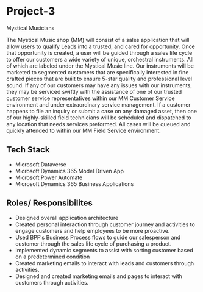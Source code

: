 # Project-3
Mystical Musicians

The Mystical Music shop (MM) will consist of a sales application that will allow users to qualify Leads into a trusted, and cared for opportunity. Once that opportunity is created, a user will be guided through a sales life cycle to offer our customers a wide variety of unique, orchestral instruments. All of which are labeled under the Mystical Music line. Our instruments will be marketed to segmented customers that are specifically interested in fine crafted pieces that are built to ensure 5-star quality and professional level sound. If any of our customers may have any issues with our instruments, they may be serviced swiftly with the assistance of one of our trusted customer service representatives within our MM Customer Service environment and under extraordinary service management. If a customer happens to file an inquiry or submit a case on any damaged asset, then one of our highly-skilled field technicians will be scheduled and dispatched to any location that needs services preformed. All cases will be queued and quickly attended to within our MM Field Service environment.



## Tech Stack

- Microsoft Dataverse
- Microsoft Dynamics 365 Model Driven App
- Microsoft Power Automate
- Microsoft Dynamics 365 Business Applications

## Roles/ Responsibilites

- Designed overall application architecture
- Created personal interaction through customer journey and activities to engage customers and help employees to be more proactive.
- Used BPF's Business Process flows to guide our salesperson and customer through the sales life cycle of purchasing a product.
- Implemented dynamic segments to assist with sorting customer based on a predetermined condition
- Created marketing emails to interact with leads and customers through activities.
- Designed and created marketing emails and pages to interact with customers through activities.
